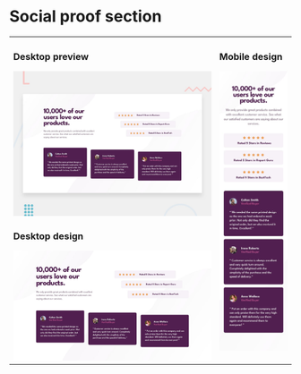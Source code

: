 # Social proof section

<table>
  <tr valign="top">
    <td width="73%">
      <h3> Desktop preview </h3>
      <img src="./assets/design/desktop-preview.jpg" />
      <h3> Desktop design </h3>
      <img src="./assets/design/desktop-design.jpg" />
    </td>
    <td>
      <h3> Mobile design </h3>
      <img src="./assets/design/mobile-design.jpg" />
    </td>
  </tr> 
</table>

